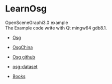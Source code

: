 # LearnOsg 
OpenSceneGraphi3.0 example    
  The Example code write with Qt mingw64 gdb8.1.
- [Osg](http://www.openscenegraph.org/)

- [OsgChina](http://www.osgchina.org/)

- [Osg github](https://github.com/openscenegraph/OpenSceneGraph)

- [osg-dataset](http://www.openscenegraph.org/index.php/download-section/data)

- [Books](https://github.com/ZYV037/LearnOsg/edit/master/books)
